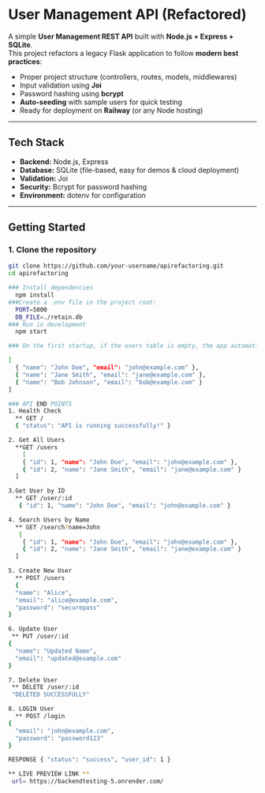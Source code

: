 # User Management API (Refactored)

A simple **User Management REST API** built with **Node.js + Express + SQLite**.  
This project refactors a legacy Flask application to follow **modern best practices**:  
- Proper project structure (controllers, routes, models, middlewares)  
- Input validation using **Joi**  
- Password hashing using **bcrypt**  
- **Auto-seeding** with sample users for quick testing  
- Ready for deployment on **Railway** (or any Node hosting)

---

## **Tech Stack**
- **Backend:** Node.js, Express  
- **Database:** SQLite (file-based, easy for demos & cloud deployment)  
- **Validation:** Joi  
- **Security:** Bcrypt for password hashing  
- **Environment:** dotenv for configuration  

---

## **Getting Started**

### **1. Clone the repository**
```bash
git clone https://github.com/your-username/apirefactoring.git
cd apirefactoring

### Install dependencies
  npm install
###Create a .env file in the project root:
  PORT=5000
  DB_FILE=./retain.db
### Run in development
  npm start

### On the first startup, if the users table is empty, the app automatically seeds 3 sample users:

[
  { "name": "John Doe", "email": "john@example.com" },
  { "name": "Jane Smith", "email": "jane@example.com" },
  { "name": "Bob Johnson", "email": "bob@example.com" }
]

### API END POINTS
1. Health Check
  ** GET /
  { "status": "API is running successfully!" }

2. Get All Users
  **GET /users
    [
    { "id": 1, "name": "John Doe", "email": "john@example.com" },
    { "id": 2, "name": "Jane Smith", "email": "jane@example.com" }
  ]

3.Get User by ID
  ** GET /user/:id
   { "id": 1, "name": "John Doe", "email": "john@example.com" }

4. Search Users by Name
  ** GET /search?name=John
   [
    { "id": 1, "name": "John Doe", "email": "john@example.com" },
    { "id": 2, "name": "Jane Smith", "email": "jane@example.com" }
  ]

5. Create New User
  ** POST /users
  {
  "name": "Alice",
  "email": "alice@example.com",
  "password": "securepass"
}

6. Update User
 ** PUT /user/:id
{
  "name": "Updated Name",
  "email": "updated@example.com"
}

7. Delete User
 ** DELETE /user/:id
 "DELETED SUCCESSFULLY"

8. LOGIN User
  ** POST /login
{
  "email": "john@example.com",
  "password": "password123"
}

RESPONSE { "status": "success", "user_id": 1 }

** LIVE PREVIEW LINK **
 url= https://backendtesting-5.onrender.com/


